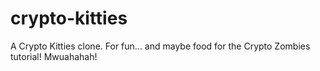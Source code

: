 # crypto-kitties
A Crypto Kitties clone. For fun... and maybe food for the Crypto Zombies tutorial! Mwuahahah!

